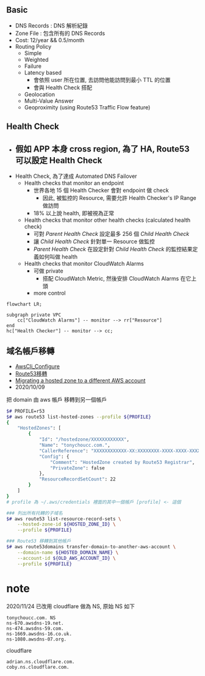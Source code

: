 

## Basic

- DNS Records : DNS 解析紀錄
- Zone File   : 包含所有的 DNS Records
- Cost: 12/year && 0.5/month
- Routing Policy
    - Simple
    - Weighted
    - Failure
    - Latency based
        - 會依照 user 所在位置, 去訪問他能訪問到最小 TTL 的位置
        - 會與 Health Check 搭配
    - Geolocation
    - Multi-Value Answer
    - Geoproximity (using Route53 Traffic Flow feature)


## Health Check

- 假如 APP 本身 cross region, 為了 HA, Route53 可以設定 Health Check
    - 
- Health Check, 為了達成 Automated DNS Failover
    - Health checks that monitor an endpoint
        - 世界各地 15 個 Health Checker 會對 endpoint 做 check
            - 因此, 被監控的 Resource, 需要允許 Health Checker's IP Range 做訪問
        - 18% 以上說 health, 即被視為正常
    - Health checks that monitor other health checks (calculated health check)
        - 可對 *Parent Health Check* 設定最多 256 個 *Child Health Check*
        - 讓 *Child Health Check* 針對單一 Resource 做監控
        - *Parent Health Check* 在設定針對 *Child Health Check* 的監控結果定義如何叫做 health
    - Health checks that monitor CloudWatch Alarms
        - 可做 private
            - 搭配 CloudWatch Metric, 然後安排 CloudWatch Alarms 在它上頭
        - more control

```mermaid
flowchart LR;

subgraph private VPC
    cc["CloudWatch Alarms"] -- monitor --> rr["Resource"]
end
hc["Health Checker"] -- monitor --> cc;
```


## 域名帳戶移轉

- [AwsCli_Configure](https://docs.aws.amazon.com/zh_tw/cli/latest/userguide/cli-configure-files.html)
- [Route53移轉](https://awscli.amazonaws.com/v2/documentation/api/latest/reference/route53domains/transfer-domain-to-another-aws-account.html)
- [Migrating a hosted zone to a different AWS account](https://docs.aws.amazon.com/Route53/latest/DeveloperGuide/hosted-zones-migrating.html#hosted-zones-migrating-install-cli)
- 2020/10/09

把 domain 由 aws 帳戶 移轉到另一個帳戶

```bash
$# PROFILE=r53
$# aws route53 list-hosted-zones --profile ${PROFILE}
{
    "HostedZones": [
        {
            "Id": "/hostedzone/XXXXXXXXXXXX",
            "Name": "tonychoucc.com.",
            "CallerReference": "XXXXXXXXXXXX-XX:XXXXXXXX-XXXX-XXXX-XXXX-XXXXXXXXXXXX",
            "Config": {
                "Comment": "HostedZone created by Route53 Registrar",
                "PrivateZone": false
            },
            "ResourceRecordSetCount": 22
        }
    ]
}
# profile 為 ~/.aws/credentials 裡面的其中一個帳戶 [profile] <- 這個

### 列出所有托轉的子域名
$# aws route53 list-resource-record-sets \
    --hosted-zone-id ${HOSTED_ZONE_ID} \
    --profile ${PROFILE}

### Route53 移轉到其他帳戶
$# aws route53domains transfer-domain-to-another-aws-account \
    --domain-name ${HOSTED_DOMAIN_NAME} \
    --account-id ${OLD_AWS_ACCOUNT_ID} \
    --profile ${PROFILE}
```


# note

2020/11/24 已改用 cloudflare 做為 NS, 原始 NS 如下

```
tonychoucc.com. NS 
ns-670.awsdns-19.net.
ns-474.awsdns-59.com.
ns-1669.awsdns-16.co.uk.
ns-1080.awsdns-07.org.
```

cloudflare

```
adrian.ns.cloudflare.com.
coby.ns.cloudflare.com.
```